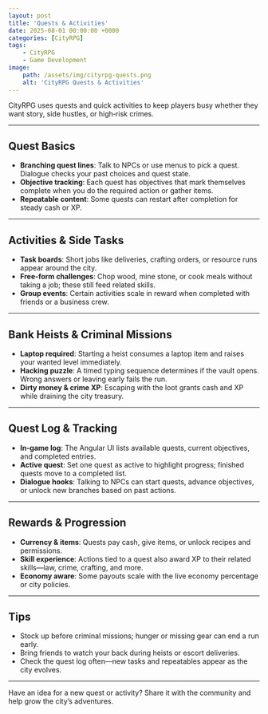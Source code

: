 ```yaml
---
layout: post
title: 'Quests & Activities'
date: 2025-08-01 00:00:00 +0000
categories: [CityRPG]
tags:
    - CityRPG
    - Game Development
image:
    path: /assets/img/cityrpg-quests.png
    alt: 'CityRPG Quests & Activities'
---
```


CityRPG uses quests and quick activities to keep players busy whether they want story, side hustles, or high‑risk crimes.

---

## Quest Basics

-   **Branching quest lines**: Talk to NPCs or use menus to pick a quest. Dialogue checks your past choices and quest state.
-   **Objective tracking**: Each quest has objectives that mark themselves complete when you do the required action or gather items.
-   **Repeatable content**: Some quests can restart after completion for steady cash or XP.

---

## Activities & Side Tasks

-   **Task boards**: Short jobs like deliveries, crafting orders, or resource runs appear around the city.
-   **Free‑form challenges**: Chop wood, mine stone, or cook meals without taking a job; these still feed related skills.
-   **Group events**: Certain activities scale in reward when completed with friends or a business crew.

---

## Bank Heists & Criminal Missions

-   **Laptop required**: Starting a heist consumes a laptop item and raises your wanted level immediately.
-   **Hacking puzzle**: A timed typing sequence determines if the vault opens. Wrong answers or leaving early fails the run.
-   **Dirty money & crime XP**: Escaping with the loot grants cash and XP while draining the city treasury.

---

## Quest Log & Tracking

-   **In‑game log**: The Angular UI lists available quests, current objectives, and completed entries.
-   **Active quest**: Set one quest as active to highlight progress; finished quests move to a completed list.
-   **Dialogue hooks**: Talking to NPCs can start quests, advance objectives, or unlock new branches based on past actions.

---

## Rewards & Progression

-   **Currency & items**: Quests pay cash, give items, or unlock recipes and permissions.
-   **Skill experience**: Actions tied to a quest also award XP to their related skills—law, crime, crafting, and more.
-   **Economy aware**: Some payouts scale with the live economy percentage or city policies.

---

## Tips

-   Stock up before criminal missions; hunger or missing gear can end a run early.
-   Bring friends to watch your back during heists or escort deliveries.
-   Check the quest log often—new tasks and repeatables appear as the city evolves.

---

Have an idea for a new quest or activity? Share it with the community and help grow the city’s adventures.
